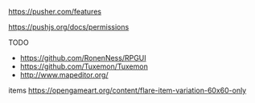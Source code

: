 https://pusher.com/features

https://pushjs.org/docs/permissions

TODO
- https://github.com/RonenNess/RPGUI
- https://github.com/Tuxemon/Tuxemon
- http://www.mapeditor.org/

items https://opengameart.org/content/flare-item-variation-60x60-only
